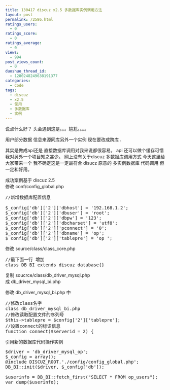 ```yaml
---
title: 130417 discuz x2.5 多数据库实例调用方法
layout: post
permalink: /2586.html
ratings_users:
  - 0
ratings_score:
  - 0
ratings_average:
  - 0
views:
  - 994
post_views_count:
  - 0
duoshuo_thread_id:
  - 1280248249638191377
categories:
  - Code
tags:
  - discuz
  - x2.5
  - 使用
  - 多数据库
  - 实例
---
```

说点什么好？ 头会遇到这是。。。尴尬。。。。

用户部分数据 信息来源同库另外一个实例 现在要改成跨库 .

其实是做成api还是 直接数据库调用对我来说都很容易。 api 还可以做个缓存可惜我对另外一个项目知之甚少。 网上没有关于discuz 多数据库调用方式 今天这里给大家带来一个 我不确定这是一定最符合 disucz 原意的 多实例数据库 代码调用 但一定和好用。

成功案例基于 discuz 2.5  
修改 conf/config_global.php

<pre class="brush: php; title: ; notranslate" title="">//新增数据库配置信息

$_config['db']['2']['dbhost'] = '192.168.1.2';
$_config['db']['2']['dbuser'] = 'root';
$_config['db']['2']['dbpw'] = '123';
$_config['db']['2']['dbcharset'] = 'utf8';
$_config['db']['2']['pconnect'] = '0';
$_config['db']['2']['dbname'] = 'op';
$_config['db']['2']['tablepre'] = 'op_';
</pre>

修改 source/class/class_core.php

<pre class="brush: php; title: ; notranslate" title="">//最下面一行 增加
class DB_BI extends discuz_database{}
</pre>

复制 soucrce/class/db\_driver\_mysql.php  
成 db\_driver\_mysql_bi.php

修改 db\_driver\_mysql_bi.php 中

<pre class="brush: php; title: ; notranslate" title="">//修改class名字
class db_driver_mysql_bi.php
//修改读取配置文件的序列号
$this-&gt;tablepre = $config['2']['tablepre'];
//设置connect的标识信息
function connect($serverid = 2) {
</pre>

引用新的数据库代码操作实例

<pre class="brush: php; title: ; notranslate" title="">$driver = 'db_driver_mysql_op';
$_config = array();
@include DISCUZ_ROOT.'./config/config_global.php';
DB_BI::init($driver, $_config['db']);

$userinfo = DB_BI::fetch_first("SELECT * FROM op_users");
var_dump($userinfo);
</pre>